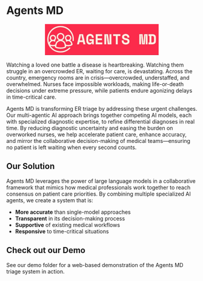 # **Agents MD**

<p align="center">
  <img src="demo/static/images/AgentsMDLogo_2.jpeg" alt="Agents MD Logo" width="300">
</p>

Watching a loved one battle a disease is heartbreaking. Watching them struggle in an overcrowded ER, waiting for care, is devastating. Across the country, emergency rooms are in crisis—overcrowded, understaffed, and overwhelmed. Nurses face impossible workloads, making life-or-death decisions under extreme pressure, while patients endure agonizing delays in time-critical care.

Agents MD is transforming ER triage by addressing these urgent challenges. Our multi-agentic AI approach brings together competing AI models, each with specialized diagnostic expertise, to refine differential diagnoses in real time. By reducing diagnostic uncertainty and easing the burden on overworked nurses, we help accelerate patient care, enhance accuracy, and mirror the collaborative decision-making of medical teams—ensuring no patient is left waiting when every second counts.

## Our Solution

Agents MD leverages the power of large language models in a collaborative framework that mimics how medical professionals work together to reach consensus on patient care priorities. By combining multiple specialized AI agents, we create a system that is:

- **More accurate** than single-model approaches
- **Transparent** in its decision-making process
- **Supportive** of existing medical workflows
- **Responsive** to time-critical situations



## Check out our Demo

See our demo folder for a web-based demonstration of the Agents MD triage system in action.
